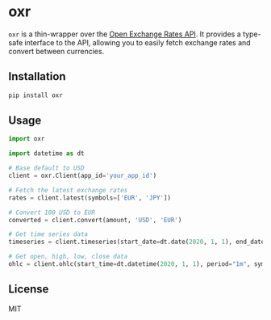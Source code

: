 # oxr

`oxr` is a thin-wrapper over the [Open Exchange Rates API](https://openexchangerates.org/). It provides a type-safe interface to the API, allowing you to easily fetch exchange rates and convert between currencies.


## Installation

```bash
pip install oxr
```


## Usage

```python
import oxr

import datetime as dt

# Base default to USD
client = oxr.Client(app_id='your_app_id')

# Fetch the latest exchange rates
rates = client.latest(symbols=['EUR', 'JPY'])

# Convert 100 USD to EUR
converted = client.convert(amount, 'USD', 'EUR')

# Get time series data
timeseries = client.timeseries(start_date=dt.date(2020, 1, 1), end_date=dt.date(2020, 1, 31), symbols=['EUR', 'JPY'])

# Get open, high, low, close data
ohlc = client.ohlc(start_time=dt.datetime(2020, 1, 1), period="1m", symbols=['EUR', 'JPY'])
```

## License

MIT

